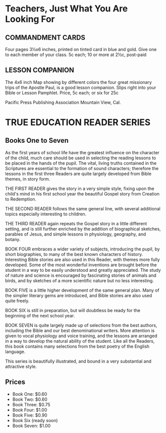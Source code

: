 # Teachers, Just What You Are Looking For

## COMMANDMENT CARDS
Four pages 3½x6 inches, printed on tinted card in blue and gold.
Give one to each member of your class.
5c each; 10 or more at 2½c, post-paid

## LESSON COMPANION
The 4x6 inch Map showing by different colors the four great missionary trips of the Apostle Paul, is a good lesson companion.
Slips right into your Bible or Lesson Pamphlet.
Price, 5c each; or six for 25c

Pacific Press Publishing Association
Mountain View, Cal.

# TRUE EDUCATION READER SERIES

## Books One to Seven

As the first years of school life have the greatest influence on the character of the child, much care should be used in selecting the reading lessons to be placed in the hands of the pupil. The vital, living truths contained in the Scriptures are essential to the formation of sound characters; therefore the lessons in the first three Readers are quite largely developed from Bible themes, in story form.

THE FIRST READER gives the story in a very simple style, fixing upon the child's mind in his first school year the beautiful Gospel story from Creation to Redemption.

THE SECOND READER follows the same general line, with several additional topics especially interesting to children.

THE THIRD READER again repeats the Gospel story in a little different setting, and is still further enriched by the addition of biographical sketches, parables of Jesus, and simple lessons in physiology, geography, and botany.

BOOK FOUR embraces a wider variety of subjects, introducing the pupil, by short biographies, to many of the best known characters of history. Interesting Bible stories are also used in this Reader, with themes more fully developed. Some of the most wonderful inventions are brought before the student in a way to be easily understood and greatly appreciated. The study of nature and science is encouraged by fascinating stories of animals and birds, and by sketches of a more scientific nature but no less interesting.

BOOK FIVE is a little higher development of the same general plan. Many of the simpler literary gems are introduced, and Bible stories are also used quite freely.

BOOK SIX is still in preparation, but will doubtless be ready for the beginning of the next school year.

BOOK SEVEN is quite largely made up of selections from the best authors, including the Bible and our best denominational writers. More attention is given to vocal physiology and voice training, and the lessons are arranged in a way to develop the natural ability of the student. Like all the Readers, this book contains many selections from the best poetry of the English language.

This series is beautifully illustrated, and bound in a very substantial and attractive style.

## Prices
- Book One: $0.60
- Book Two: $0.60 
- Book Three: $0.75
- Book Four: $1.00
- Book Five: $0.90
- Book Six (ready soon)
- Book Seven: $1.00